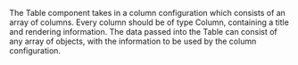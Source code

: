 The Table component takes in a column configuration which consists of an array of columns. Every column should be of type Column, containing a title and rendering information. The data passed into the Table can consist of any array of objects, with the information to be used by the column configuration.
